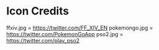 # Icon Credits

ffxiv.jpg = https://twitter.com/FF_XIV_EN
pokemongo.jpg = https://twitter.com/PokemonGoApp
pso2.jpg = https://twitter.com/play_pso2